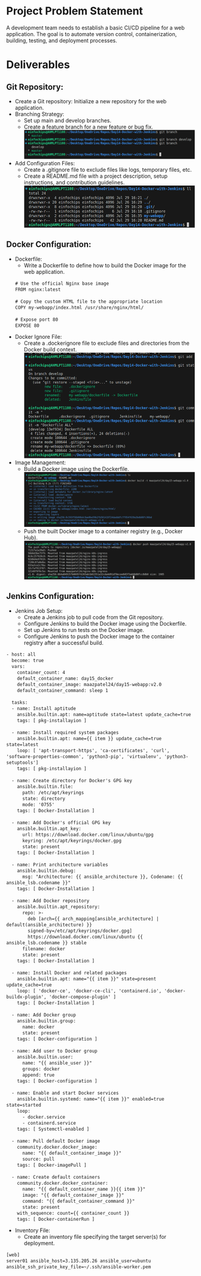 # Project Problem Statement
A development team needs to establish a basic CI/CD pipeline for a web application. The goal is to automate version control, containerization, building, testing, and deployment processes.

# Deliverables
## Git Repository:
- Create a Git repository: Initialize a new repository for the web application.
- Branching Strategy:
    + Set up main and develop branches.
    + Create a feature branch for a new feature or bug fix.
    ![git branch](img/image.png)
- Add Configuration Files:
    + Create a .gitignore file to exclude files like logs, temporary files, etc.
    + Create a README.md file with a project description, setup instructions, and contribution guidelines.
    ![list all files and directories](img/image-1.png)
## Docker Configuration:
- Dockerfile:
    + Write a Dockerfile to define how to build the Docker image for the web application.
    ```
    # Use the official Nginx base image
    FROM nginx:latest

    # Copy the custom HTML file to the appropriate location 
    COPY my-webapp/index.html /usr/share/nginx/html/

    # Expose port 80 
    EXPOSE 80
    ```
- Docker Ignore File:
    + Create a .dockerignore file to exclude files and directories from the Docker build context.
    ![git add commit](img/image-2.png)
- Image Management:
    + Build a Docker image using the Dockerfile.
    ![docker build](img/image-3.png)
    + Push the built Docker image to a container registry (e.g., Docker Hub).
    ![docker push](img/image-4.png)
## Jenkins Configuration:
- Jenkins Job Setup:
    + Create a Jenkins job to pull code from the Git repository.
    + Configure Jenkins to build the Docker image using the Dockerfile.
    + Set up Jenkins to run tests on the Docker image.
    + Configure Jenkins to push the Docker image to the container registry after a successful build.
```
- host: all
  become: true
  vars:
    container_count: 4
    default_container_name: day15_docker
    default_container_image: maazpatel24/day15-webapp:v2.0
    default_container_command: sleep 1

  tasks:
  - name: Install aptitude
    ansible.builtin.apt: name=aptitude state=latest update_cache=true
    tags: [ pkg-installayion ]

  - name: Install required system packages
    ansible.builtin.apt: name={{ item }} update_cache=true state=latest
    loop: [ 'apt-transport-https', 'ca-certificates', 'curl', 'software-properties-common', 'python3-pip', 'virtualenv', 'python3-setuptools']
    tags: [ pkg-installayion ]

  - name: Create directory for Docker's GPG key
    ansible.builtin.file:
      path: /etc/apt/keyrings
      state: directory
      mode: '0755'
    tags: [ Docker-Installation ]

  - name: Add Docker's official GPG key
    ansible.builtin.apt_key:
      url: https://download.docker.com/linux/ubuntu/gpg
      keyring: /etc/apt/keyrings/docker.gpg
      state: present
    tags: [ Docker-Installation ]

  - name: Print architecture variables
    ansible.builtin.debug:
      msg: "Architecture: {{ ansible_architecture }}, Codename: {{ ansible_lsb.codename }}"
    tags: [ Docker-Installation ]

  - name: Add Docker repository
    ansible.builtin.apt_repository:
      repo: >-
        deb [arch={{ arch_mapping[ansible_architecture] | default(ansible_architecture) }}
        signed-by=/etc/apt/keyrings/docker.gpg]
        https://download.docker.com/linux/ubuntu {{ ansible_lsb.codename }} stable
      filename: docker
      state: present
    tags: [ Docker-Installation ]

  - name: Install Docker and related packages
    ansible.builtin.apt: name="{{ item }}" state=present update_cache=true
    loop: [ 'docker-ce', 'docker-ce-cli', 'containerd.io', 'docker-buildx-plugin', 'docker-compose-plugin' ]
    tags: [ Docker-Installation ]

  - name: Add Docker group
    ansible.builtin.group:
      name: docker
      state: present
    tags: [ Docker-configuration ]
  
  - name: Add user to Docker group
    ansible.builtin.user:
      name: "{{ ansible_user }}"
      groups: docker
      append: true
    tags: [ Docker-configuration ]

  - name: Enable and start Docker services
    ansible.builtin.systemd: name="{{ item }}" enabled=true state=started
    loop:
      - docker.service
      - containerd.service
    tags: [ Systemctl-enabled ]

  - name: Pull default Docker image
    community.docker.docker_image:
      name: "{{ default_container_image }}"
      source: pull
    tags: [ Docker-imagePull ]

  - name: Create default containers
    community.docker.docker_container:
      name: "{{ default_container_name }}{{ item }}"
      image: "{{ default_container_image }}"
      command: "{{ default_container_command }}"
      state: present
    with_sequence: count={{ container_count }}
    tags: [ Docker-containerRun ]
```
- Inventory File:
    + Create an inventory file specifying the target server(s) for deployment.
```
[web]
server01 ansible_host=3.135.205.26 ansible_user=ubuntu ansible_ssh_private_key_file=~/.ssh/ansible-worker.pem 
```